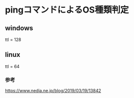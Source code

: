 # pingコマンドによるOS種類判定
## windows
ttl = 128
## linux 
ttl = 64



### 参考
https://www.nedia.ne.jp/blog/2019/03/19/13842
